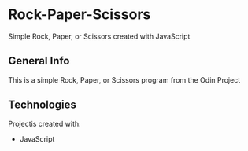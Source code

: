 # Rock-Paper-Scissors
Simple Rock, Paper, or Scissors created with JavaScript

## General Info
This is a simple Rock, Paper, or Scissors program from the Odin Project

## Technologies
Projectis created with:
* JavaScript
